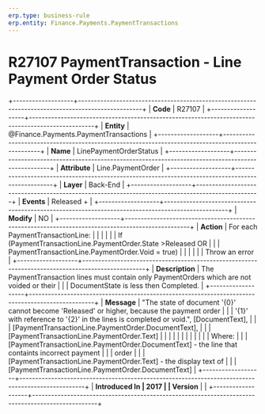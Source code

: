 ```yaml
---
erp.type: business-rule
erp.entity: Finance.Payments.PaymentTransactions
---
```


# R27107 PaymentTransaction - Line Payment Order Status
+-------------------+--------------------------------------------------------------------------------------------------+
| **Code**          | R27107                                                                                           |
+-------------------+--------------------------------------------------------------------------------------------------+
| **Entity**        | @Finance.Payments.PaymentTransactions                                                                               |
+-------------------+--------------------------------------------------------------------------------------------------+
| **Name**          | LinePaymentOrderStatus                                                                           |
+-------------------+--------------------------------------------------------------------------------------------------+
| **Attribute**     | Line.PaymentOrder                                                                                |
+-------------------+--------------------------------------------------------------------------------------------------+
| **Layer**         | Back-End                                                                                         |
+-------------------+--------------------------------------------------------------------------------------------------+
| **Events**        | Released +                                                                                       |
+-------------------+--------------------------------------------------------------------------------------------------+
| **Modify**        | NO                                                                                               |
+-------------------+--------------------------------------------------------------------------------------------------+
| **Action**        | For each PaymentTransactionLine:                                                                 |
|                   |                                                                                                  |
|                   | If (PaymentTransactionLine.PaymentOrder.State \>Released OR                                      |
|                   | PaymentTransactionLine.PaymentOrder.Void = true)                                                 |
|                   |                                                                                                  |
|                   | Throw an error                                                                                   |
+-------------------+--------------------------------------------------------------------------------------------------+
| **Description**   | The PaymentTransaction lines must contain only PaymentOrders which are not voided or their       |
|                   | DocumentState is less then Completed.                                                            |
+-------------------+--------------------------------------------------------------------------------------------------+
| **Message**       | \"The state of document \'{0}\' cannot become \'Released\' or higher, because the payment order  |
|                   | \'{1}\' with reference to \'{2}\' in the lines is completed or void.\", \[DocumentText\],        |
|                   | \[PaymentTransactionLine.PaymentOrder.DocumentText\],                                            |
|                   | \[PaymentTransactionLine.PaymentOrder.Text\]                                                     |
|                   |                                                                                                  |
|                   |                                                                                                  |
|                   |                                                                                                  |
|                   | Where:                                                                                           |
|                   | \[PaymentTransactionLine.PaymentOrder.DocumentText\] - the line that containts incorrect payment |
|                   | order                                                                                            |
|                   | \[PaymentTransactionLine.PaymentOrder.Text\] - the display text of                               |
|                   | \[PaymentTransactionLine.PaymentOrder.DocumentText\]                                             |
+-------------------+--------------------------------------------------------------------------------------------------+
| **Introduced In   | 2017                                                                                             |
| Version**         |                                                                                                  |
+-------------------+--------------------------------------------------------------------------------------------------+

  

  

  
